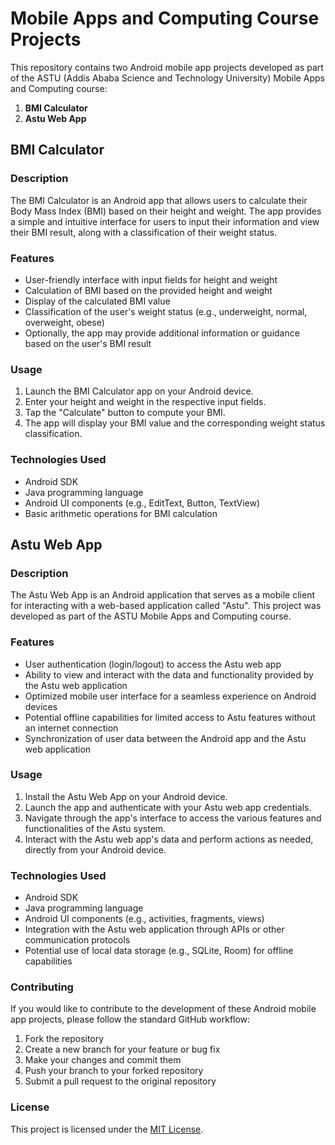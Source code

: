 # Mobile Apps and Computing Course Projects

This repository contains two Android mobile app projects developed as part of the ASTU (Addis Ababa Science and Technology University) Mobile Apps and Computing course:

1. **BMI Calculator**
2. **Astu Web App**

## BMI Calculator

### Description
The BMI Calculator is an Android app that allows users to calculate their Body Mass Index (BMI) based on their height and weight. The app provides a simple and intuitive interface for users to input their information and view their BMI result, along with a classification of their weight status.

### Features
- User-friendly interface with input fields for height and weight
- Calculation of BMI based on the provided height and weight
- Display of the calculated BMI value
- Classification of the user's weight status (e.g., underweight, normal, overweight, obese)
- Optionally, the app may provide additional information or guidance based on the user's BMI result

### Usage
1. Launch the BMI Calculator app on your Android device.
2. Enter your height and weight in the respective input fields.
3. Tap the "Calculate" button to compute your BMI.
4. The app will display your BMI value and the corresponding weight status classification.

### Technologies Used
- Android SDK
- Java programming language
- Android UI components (e.g., EditText, Button, TextView)
- Basic arithmetic operations for BMI calculation

## Astu Web App

### Description
The Astu Web App is an Android application that serves as a mobile client for interacting with a web-based application called "Astu". This project was developed as part of the ASTU Mobile Apps and Computing course.

### Features
- User authentication (login/logout) to access the Astu web app
- Ability to view and interact with the data and functionality provided by the Astu web application
- Optimized mobile user interface for a seamless experience on Android devices
- Potential offline capabilities for limited access to Astu features without an internet connection
- Synchronization of user data between the Android app and the Astu web application

### Usage
1. Install the Astu Web App on your Android device.
2. Launch the app and authenticate with your Astu web app credentials.
3. Navigate through the app's interface to access the various features and functionalities of the Astu system.
4. Interact with the Astu web app's data and perform actions as needed, directly from your Android device.

### Technologies Used
- Android SDK
- Java programming language
- Android UI components (e.g., activities, fragments, views)
- Integration with the Astu web application through APIs or other communication protocols
- Potential use of local data storage (e.g., SQLite, Room) for offline capabilities

### Contributing
If you would like to contribute to the development of these Android mobile app projects, please follow the standard GitHub workflow:

1. Fork the repository
2. Create a new branch for your feature or bug fix
3. Make your changes and commit them
4. Push your branch to your forked repository
5. Submit a pull request to the original repository

### License
This project is licensed under the [MIT License](LICENSE).